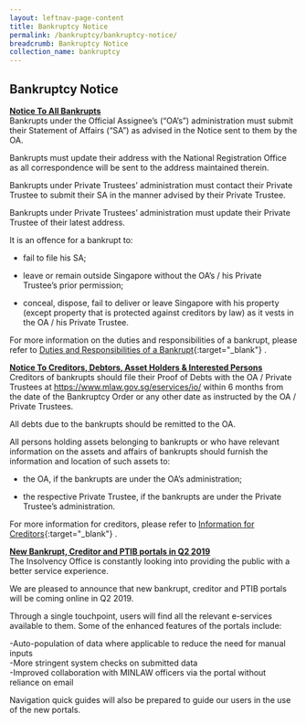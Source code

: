```yaml
---
layout: leftnav-page-content
title: Bankruptcy Notice
permalink: /bankruptcy/bankruptcy-notice/
breadcrumb: Bankruptcy Notice
collection_name: bankruptcy
---
```

Bankruptcy Notice
---

<u> <b> Notice To All Bankrupts </b> </u> <br>
Bankrupts under the Official Assignee’s (“OA’s”) administration must submit their Statement of Affairs (“SA”) as advised in the Notice sent to them by the OA. <br>

 

Bankrupts must update their address with the National Registration Office as all correspondence will be sent to the address maintained therein. <br>

 

Bankrupts under Private Trustees’ administration must contact their Private Trustee to submit their SA in the manner advised by their Private Trustee. <br>

 

Bankrupts under Private Trustees’ administration must update their Private Trustee of their latest address. <br>

 

It is an offence for a bankrupt to: <br>

 

* fail to file his SA;

 

* leave or remain outside Singapore without the OA’s / his Private Trustee’s prior permission;

 

* conceal, dispose, fail to deliver or leave Singapore with his property (except property that is protected against creditors by law) as it vests in the OA / his Private Trustee. <br>

 

For more information on the duties and responsibilities of a bankrupt, please refer to [Duties and Responsibilities of a Bankrupt](/bankruptcy/information-for-bankrupts/impact-of-bankruptcy/responsibilities-and-rights/){:target="_blank"} .

 
<b> <u> Notice To Creditors, Debtors, Asset Holders & Interested Persons </u> </b> <br>
Creditors of bankrupts should file their Proof of Debts with the OA / Private Trustees at <a href="https://www.mlaw.gov.sg/eservices/io/">https://www.mlaw.gov.sg/eservices/io/</a> within 6 months from the date of the Bankruptcy Order or any other date as instructed by the OA / Private Trustees. <br>

 

All debts due to the bankrupts should be remitted to the OA. <br>

 

All persons holding assets belonging to bankrupts or who have relevant information on the assets and affairs of bankrupts should furnish the information and location of such assets to: <br>

 

* the OA, if the bankrupts are under the OA’s administration;

 

* the respective Private Trustee, if the bankrupts are under the Private Trustee’s administration.

 

For more information for creditors, please refer to [Information for Creditors](/bankruptcy/information-for-stakeholders/information-for-creditors/){:target="_blank"} . <br>

 

 

<b> <u>New Bankrupt, Creditor and PTIB portals in Q2 2019 </u> </b> <br>
The Insolvency Office is constantly looking into providing the public with a better service experience. <br>

 

We are pleased to announce that new bankrupt, creditor and PTIB portals will be coming online in Q2 2019. <br>

 

Through a single touchpoint, users will find all the relevant e-services available to them. Some of the enhanced features of the portals include: <br>

 

-Auto-population of data where applicable to reduce the need for manual inputs <br>
-More stringent system checks on submitted data <br>
-Improved collaboration with MINLAW officers via the portal without reliance on email <br>


Navigation quick guides will also be prepared to guide our users in the use of the new portals.
